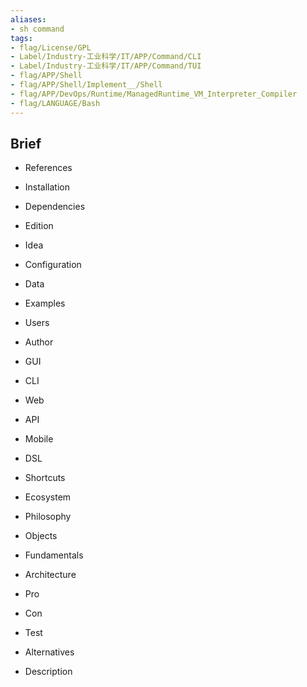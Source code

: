 ```yaml
---
aliases:
- sh command
tags:
- flag/License/GPL
- Label/Industry-工业科学/IT/APP/Command/CLI
- Label/Industry-工业科学/IT/APP/Command/TUI
- flag/APP/Shell
- flag/APP/Shell/Implement__/Shell
- flag/APP/DevOps/Runtime/ManagedRuntime_VM_Interpreter_Compiler
- flag/LANGUAGE/Bash
---
```


## Brief

- References

- Installation

- Dependencies

- Edition

- Idea

- Configuration

- Data

- Examples

- Users

- Author

- GUI

- CLI

- Web

- API

- Mobile

- DSL

- Shortcuts

- Ecosystem

- Philosophy

- Objects

- Fundamentals

- Architecture

- Pro

- Con

- Test

- Alternatives

- Description
